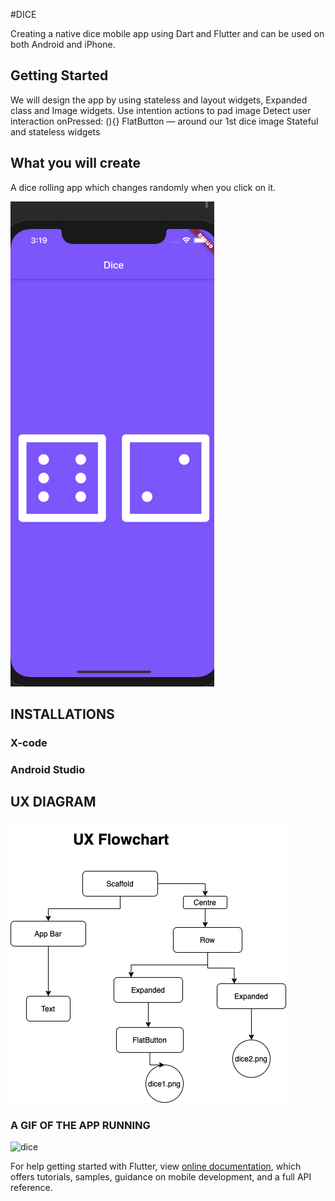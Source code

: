 #DICE

Creating a native dice mobile app using Dart and Flutter and can be used on both Android and iPhone.  

## Getting Started


We will design the app by using stateless and layout widgets, Expanded class and Image widgets. 
Use intention actions to pad image 
Detect user interaction  onPressed: (){}
FlatButton — around our 1st dice image
Stateful and stateless widgets

## What you will create


A dice rolling app which changes randomly when you click on it.


![](imagesdice/dice.png)



## INSTALLATIONS

### X-code

### Android Studio 

## UX DIAGRAM


   ![](imagesdice/updateddice.png)

### A GIF OF THE APP RUNNING

   ![dice](https://user-images.githubusercontent.com/17056354/75616064-c7a0d780-5b11-11ea-9caf-d81ddd3e8edb.gif)

 
For help getting started with Flutter, view 
[online documentation](https://flutter.dev/docs), which offers tutorials,
samples, guidance on mobile development, and a full API reference.
